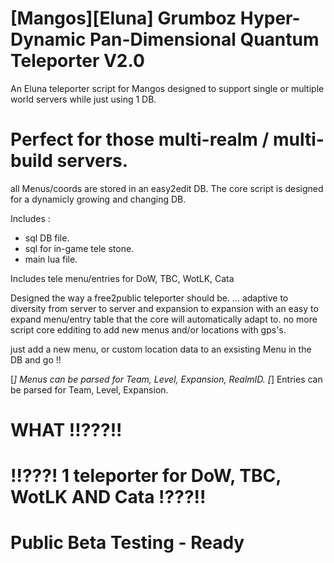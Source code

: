 # [Mangos][Eluna] Grumboz Hyper-Dynamic Pan-Dimensional Quantum Teleporter V2.0
An Eluna teleporter script for Mangos
designed to support single or multiple world servers while just using 1 DB.

# Perfect for those multi-realm / multi-build servers.

all Menus/coords are stored in an easy2edit DB.
The core script is designed for a dynamicly growing and changing 
DB.


Includes :
  * sql DB file.
  * sql for in-game tele stone.
  * main lua file.

Includes tele menu/entries for DoW, TBC, WotLK, Cata


Designed the way a free2public teleporter should be.  ... adaptive to diversity
from server to server and expansion to expansion with an easy to expand menu/entry table that the core will automatically adapt to.
no more script core edditing to add new menus and/or locations with gps's.


just add a new menu, or custom location data to an exsisting Menu in the DB and go !!

[*] Menus can be parsed for Team, Level, Expansion, RealmID.
[*] Entries can be parsed for Team, Level, Expansion.

# WHAT !!???!!

# !!???! 1 teleporter for DoW, TBC, WotLK AND Cata !???!!


# Public Beta Testing - Ready
